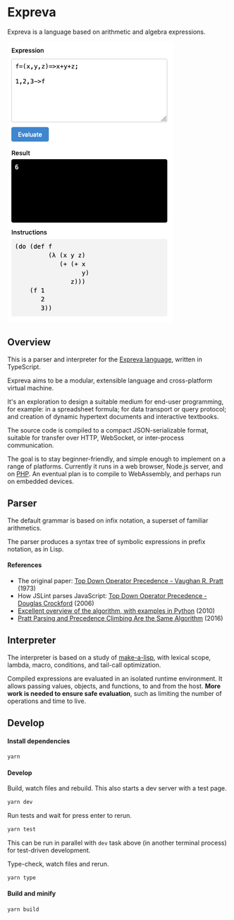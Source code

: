 # Expreva

Expreva is a language based on arithmetic and algebra expressions.

![](screenshot.png)

## Overview

This is a parser and interpreter for the [Expreva language](https://expreva.com/), written in TypeScript.

Expreva aims to be a modular, extensible language and cross-platform virtual machine.

It's an exploration to design a suitable medium for end-user programming, for example: in a spreadsheet formula; for data transport or query protocol; and creation of dynamic hypertext documents and interactive textbooks.

The source code is compiled to a compact JSON-serializable format, suitable for transfer over HTTP, WebSocket, or inter-process communication.

The goal is to stay beginner-friendly, and simple enough to implement on a range of platforms. Currently it runs in a web browser, Node.js server, and on [PHP](https://github.com/expreva/expreva-php). An eventual plan is to compile to WebAssembly, and perhaps run on embedded devices.


## Parser

The default grammar is based on infix notation, a superset of familiar arithmetics.

The parser produces a syntax tree of symbolic expressions in prefix notation, as in Lisp.

#### References

- The original paper: [Top Down Operator Precedence - Vaughan R. Pratt](https://tdop.github.io/) (1973)
- How JSLint parses JavaScript: [Top Down Operator Precedence - Douglas Crockford](http://crockford.com/javascript/tdop/tdop.html) (2006)
- [Excellent overview of the algorithm, with examples in Python](https://eli.thegreenplace.net/2010/01/02/top-down-operator-precedence-parsing/) (2010)
- [Pratt Parsing and Precedence Climbing Are the Same Algorithm](https://www.oilshell.org/blog/2016/11/01.html) (2016)


## Interpreter

The interpreter is based on a study of [make-a-lisp](https://github.com/kanaka/mal), with lexical scope, lambda, macro, conditions, and tail-call optimization.

Compiled expressions are evaluated in an isolated runtime environment. It allows passing values, objects, and functions, to and from the host. **More work is needed to ensure safe evaluation**, such as limiting the number of operations and time to live.


## Develop

#### Install dependencies

```sh
yarn
```

#### Develop

Build, watch files and rebuild. This also starts a dev server with a test page.

```sh
yarn dev
```

Run tests and wait for press enter to rerun.

```sh
yarn test
```

This can be run in parallel with `dev` task above (in another terminal process) for test-driven development.

Type-check, watch files and rerun.

```sh
yarn type
```

#### Build and minify

```sh
yarn build
```
